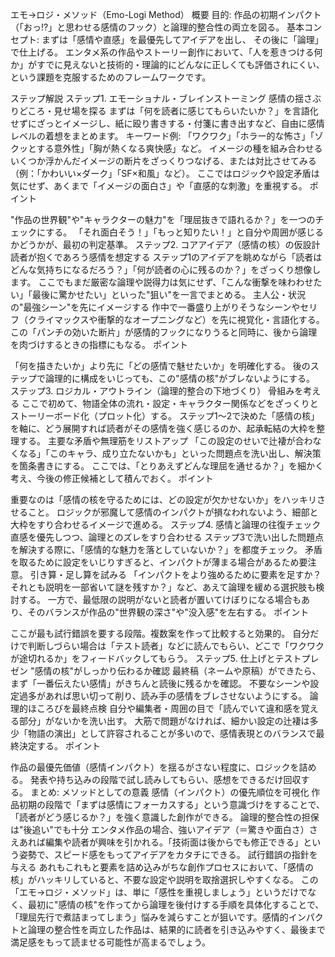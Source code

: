 エモ→ロジ・メソッド（Emo-Logi Method）
概要
目的: 作品の初期インパクト（「おっ!?」と思わせる感情のフック）と論理的整合性の両立を図る。
基本コンセプト:
まずは「感情や直感」を最優先してアイデアを出し、
その後に「論理」で仕上げる。
エンタメ系の作品やストーリー創作において、「人を惹きつける何か」がすでに見えないと技術的・理論的にどんなに正しくても評価されにくい、という課題を克服するためのフレームワークです。

ステップ解説
ステップ1. エモーショナル・ブレインストーミング
感情の揺さぶりどころ・見せ場を探る
まずは「何を読者に感じてもらいたいか？」を言語化せずにざっとイメージし、紙に殴り書きする・付箋に書き出すなど、自由に感情レベルの着想をまとめます。
キーワード例: 「ワクワク」「ホラー的な怖さ」「ゾクッとする意外性」「胸が熱くなる爽快感」など。
イメージの種を組み合わせる
いくつか浮かんだイメージの断片をざっくりつなげる、または対比させてみる（例：「かわいい×ダーク」「SF×和風」など）。
ここではロジックや設定矛盾は気にせず、あくまで「イメージの面白さ」や「直感的な刺激」を重視する。
ポイント

"作品の世界観"や"キャラクターの魅力"を「理屈抜きで語れるか？」を一つのチェックにする。
「それ面白そう！」「もっと知りたい！」と自分や周囲が感じるかどうかが、最初の判定基準。
ステップ2. コアアイデア（感情の核）の仮設計
読者が抱くであろう感情を想定する
ステップ1のアイデアを眺めながら「読者はどんな気持ちになるだろう？」「何が読者の心に残るのか？」をざっくり想像します。
ここでもまだ厳密な論理や説得力は気にせず、「こんな衝撃を味わわせたい」「最後に驚かせたい」といった"狙い"を一言でまとめる。
主人公・状況の"最強シーン"を先にイメージする
作中で一番盛り上がりそうなシーンやセリフ（クライマックスや衝撃的なオープニングなど）を先に視覚化・言語化する。
この「パンチの効いた断片」が感情的フックになりうると同時に、後から論理を肉づけするときの指標にもなる。
ポイント

「何を描きたいか」より先に「どの感情で魅せたいか」を明確化する。
後のステップで論理的に構成をいじっても、この"感情の核"がブレないようにする。
ステップ3. ロジカル・アウトライン（論理的整合の下地づくり）
骨組みを考える
ここで初めて、物語全体の流れ・設定・キャラクター関係などをざっくりとストーリーボード化（プロット化）する。
ステップ1〜2で決めた「感情の核」を軸に、どう展開すれば読者がその感情を強く感じるのか、起承転結の大枠を整理する。
主要な矛盾や無理筋をリストアップ
「この設定のせいで辻褄が合わなくなる」「このキャラ、成り立たないかも」といった問題点を洗い出し、解決策を箇条書きにする。
ここでは、「とりあえずどんな理屈を通せるか？」を細かく考え、今後の修正候補として積んでおく。
ポイント

重要なのは「感情の核を守るためには、どの設定が欠かせないか」をハッキリさせること。
ロジックが邪魔して感情のインパクトが損なわれないよう、細部と大枠をすり合わせるイメージで進める。
ステップ4. 感情と論理の往復チェック
直感を優先しつつ、論理とのズレをすり合わせる
ステップ3で洗い出した問題点を解決する際に、「感情的な魅力を落としていないか？」を都度チェック。
矛盾を取るために設定をいじりすぎると、インパクトが薄まる場合があるため要注意。
引き算・足し算を試みる
「インパクトをより強めるために要素を足すか？ それとも説明を一部省いて謎を残すか？」など、あえて論理を緩める選択肢も検討する。
一方で、最低限の説明がないと読者が置いてけぼりになる場合もあり、そのバランスが作品の"世界観の深さ"や"没入感"を左右する。
ポイント

ここが最も試行錯誤を要する段階。複数案を作って比較すると効果的。
自分だけで判断しづらい場合は「テスト読者」などに読んでもらい、どこで「ワクワクが途切れるか」をフィードバックしてもらう。
ステップ5. 仕上げとテストプレゼン
"感情の核"がしっかり伝わるか確認
最終稿（ネームや原稿）ができたら、まず「一番伝えたい感情」がきちんと読後に残るかを確認。
不要なシーンや設定過多があれば思い切って削り、読み手の感情をブレさせないようにする。
論理的ほころびを最終点検
自分や編集者・周囲の目で「読んでいて違和感を覚える部分」がないかを洗い出す。
大筋で問題がなければ、細かい設定の辻褄は多少「物語の演出」として許容されることが多いので、感情表現とのバランスで最終決定する。
ポイント

作品の最優先価値（感情インパクト）を揺るがさない程度に、ロジックを詰める。
発表や持ち込みの段階で試し読みしてもらい、感想をできるだけ回収する。
まとめ: メソッドとしての意義
感情（インパクト）の優先順位を可視化
作品初期の段階で「まずは感情にフォーカスする」という意識づけをすることで、「読者がどう感じるか？」を強く意識した創作ができる。
論理的整合性の担保は"後追い"でも十分
エンタメ作品の場合、強いアイデア（＝驚きや面白さ）さえあれば編集や読者が興味を引かれる。「技術面は後からでも修正できる」という姿勢で、スピード感をもってアイデアをカタチにできる。
試行錯誤の指針を与える
あれもこれもと要素を詰め込みがちな創作プロセスにおいて、「感情の核」がハッキリしていると、不要な設定や説明を取捨選択しやすくなる。
この「エモ→ロジ・メソッド」は、単に「感性を重視しましょう」というだけでなく、最初に"感情の核"を作ってから論理を後付けする手順を具体化することで、「理屈先行で煮詰まってしまう」悩みを減らすことが狙いです。感情的インパクトと論理の整合性を両立した作品は、結果的に読者を引き込みやすく、最後まで満足感をもって読ませる可能性が高まるでしょう。
